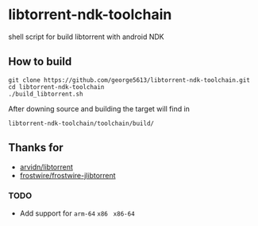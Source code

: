 # libtorrent-ndk-toolchain
shell script for build libtorrent with android NDK

## How to build

```shell
git clone https://github.com/george5613/libtorrent-ndk-toolchain.git
cd libtorrent-ndk-toolchain
./build_libtorrent.sh

```

After downing source and building the target will find in 

`libtorrent-ndk-toolchain/toolchain/build/`

## Thanks for

* [arvidn/libtorrent](https://github.com/arvidn/libtorrent)
* [frostwire/frostwire-jlibtorrent](https://github.com/frostwire/frostwire-jlibtorrent)

### TODO

* Add support for `arm-64` `x86` ` x86-64`

